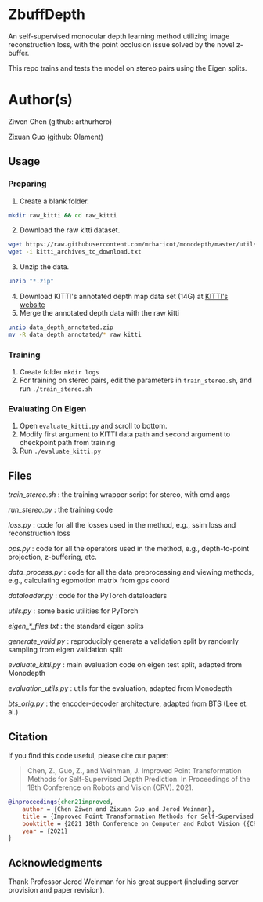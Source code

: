 # ZbuffDepth 
An self-supervised monocular depth learning method utilizing image 
reconstruction loss, with the point occlusion issue solved by the novel z-buffer.

This repo trains and tests the model on stereo pairs using the Eigen splits.

# Author(s) 

Ziwen Chen (github: arthurhero)

Zixuan Guo (github: Olament)

## Usage

### Preparing
1. Create a blank folder.
```sh
mkdir raw_kitti && cd raw_kitti
```
2. Download the raw kitti dataset.
```sh
wget https://raw.githubusercontent.com/mrharicot/monodepth/master/utils/kitti_archives_to_download.txt 
wget -i kitti_archives_to_download.txt
```
3. Unzip the data.
```sh
unzip "*.zip"
```
4. Download KITTI's annotated depth map data set (14G) at [KITTI's website](http://www.cvlibs.net/datasets/kitti/eval_depth_all.php)
5. Merge the annotated depth data with the raw kitti
```sh
unzip data_depth_annotated.zip
mv -R data_depth_annotated/* raw_kitti
```

### Training
1. Create folder `mkdir logs`
2. For training on stereo pairs, edit the parameters in `train_stereo.sh`, and run `./train_stereo.sh`

### Evaluating On Eigen
1. Open `evaluate_kitti.py` and scroll to bottom.
2. Modify first argument to KITTI data path and second argument to checkpoint path from training
2. Run `./evaluate_kitti.py`


## Files

*train_stereo.sh*
:   the training wrapper script for stereo, with cmd args

*run_stereo.py*
:   the training code

*loss.py*
:   code for all the losses used in the method, e.g., ssim loss and reconstruction loss

*ops.py*
:   code for all the operators used in the method, e.g., depth-to-point projection, z-buffering, etc.

*data_process.py*
:   code for all the data preprocessing and viewing methods, e.g., calculating egomotion matrix from gps coord

*dataloader.py*
:   code for the PyTorch dataloaders

*utils.py*
:   some basic utilities for PyTorch

*eigen_\*_files.txt*
:   the standard eigen splits

*generate_valid.py*
:   reproducibly generate a validation split by randomly sampling from eigen validation split 

*evaluate_kitti.py*
:   main evaluation code on eigen test split, adapted from Monodepth

*evaluation_utils.py*
:   utils for the evaluation, adapted from Monodepth

*bts_orig.py*
:   the encoder-decoder architecture, adapted from BTS (Lee et. al.)

## Citation

If you find this code useful, please cite our paper:

> Chen, Z., Guo, Z., and Weinman, J. Improved Point Transformation Methods for Self-Supervised Depth Prediction. In Proceedings of the 18th Conference on Robots and Vision (CRV). 2021.

```bibtex
@inproceedings{chen21improved,
    author = {Chen Ziwen and Zixuan Guo and Jerod Weinman},
    title = {Improved Point Transformation Methods for Self-Supervised Depth Prediction},
    booktitle = {2021 18th Conference on Computer and Robot Vision ({CRV})},
    year = {2021}
}
```

## Acknowledgments
Thank Professor Jerod Weinman for his great support (including server provision and paper revision).
